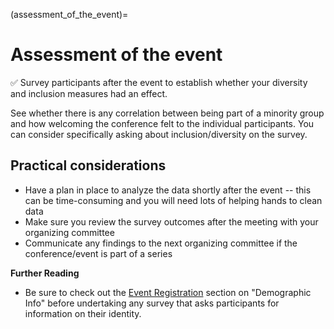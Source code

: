 (assessment_of_the_event)=
# Assessment of the event

 ✅ Survey participants after the event to establish whether your diversity and inclusion measures had an effect.

See whether there is any correlation between being part of a minority group and how welcoming the conference felt to the individual participants. You can consider specifically asking about inclusion/diversity on the survey.

## Practical considerations
- Have a plan in place to analyze the data shortly after the event -- this can be time-consuming and you will need lots of helping hands to clean data
- Make sure you review the survey outcomes after the meeting with your organizing committee
- Communicate any findings to the next organizing committee if the conference/event is part of a series

**Further Reading**
- Be sure to check out the [Event Registration](./10_event_registration.md) section on "Demographic Info" before undertaking any survey that asks participants for information on their identity.


